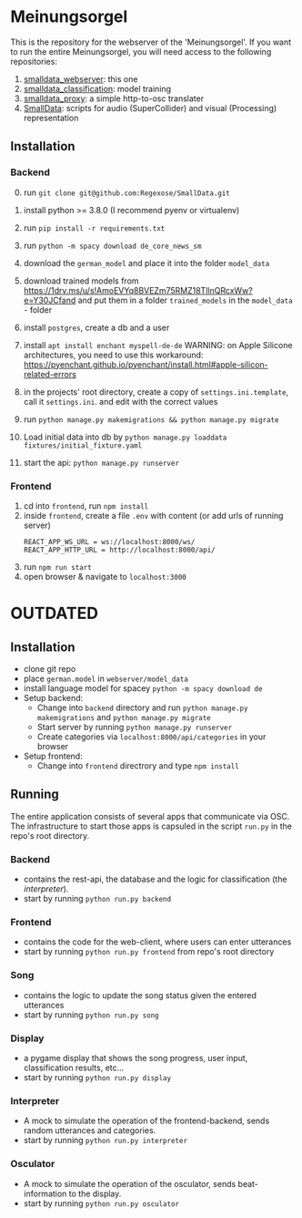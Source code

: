 # Meinungsorgel
This is the repository for the webserver of the 'Meinungsorgel'.
If you want to run the entire Meinungsorgel, you will need access to the following repositories:

1. [smalldata_webserver](https://github.com/Regexose/smalldata_webserver): this one
2. [smalldata_classification](https://github.com/staudamm/smalldata_classification): model training
3. [smalldata_proxy](https://github.com/staudamm/smalldata_proxy): a simple http-to-osc translater
4. [SmallData](https://github.com/Regexose/SmallData): scripts for audio (SuperCollider) and visual (Processing) representation




## Installation

### Backend
0. run `git clone git@github.com:Regexose/SmallData.git`
1. install python >= 3.8.0 (I recommend pyenv or virtualenv)
2. run `pip install -r requirements.txt`
3. run `python -m spacy download de_core_news_sm`
4. download the `german_model` and place it into the folder `model_data`
5. download trained models from https://1drv.ms/u/s!AmoEVYq8BVEZm75RMZ18TllnQRcxWw?e=Y30JCfand and put them in a 
folder `trained_models` in the `model_data` - folder
6. install `postgres`, create a db and a user 
7. install `apt install enchant myspell-de-de` 
WARNING: on Apple Silicone architectures, you need to use this workaround: https://pyenchant.github.io/pyenchant/install.html#apple-silicon-related-errors 
8. in the projects' root directory, create a copy of `settings.ini.template`, call it `settings.ini`. and edit with the correct values

9. run `python manage.py makemigrations && python manage.py migrate`
10. Load initial data into db by `python manage.py loaddata fixtures/initial_fixture.yaml `
11. start the api: `python manage.py runserver`


### Frontend
1. cd into `frontend`, run `npm install`
2. inside `frontend`, create a file `.env` with content (or add urls of running server)
   ```
   REACT_APP_WS_URL = ws://localhost:8000/ws/
   REACT_APP_HTTP_URL = http://localhost:8000/api/
   ```
3. run `npm run start`
4. open browser & navigate to `localhost:3000`




# OUTDATED
## Installation
* clone git repo
* place `german.model` in `webserver/model_data`
* install language model for spacey `python -m spacy download de`
* Setup backend:
   * Change into `backend` directory and run `python manage.py makemigrations` and `python manage.py migrate`
   * Start server by running `python manage.py runserver`
   * Create categories via `localhost:8000/api/categories` in your browser
* Setup frontend:
   *  Change into `frontend` directrory and type `npm install`



## Running

The entire application consists of several apps that communicate via OSC. The infrastructure to start those apps is capsuled in the script `run.py` in the repo's root directory.
### Backend
* contains the rest-api, the database and the logic for classification (the *interpreter*).
* start by running `python run.py backend`
### Frontend
* contains the code for the web-client, where users can enter utterances
* start by running `python run.py frontend` from repo's root directory
### Song
* contains the logic to update the song status given the entered utterances
* start by running `python run.py song`
### Display
* a pygame display that shows the song progress, user input, classification results, etc...
* start by running `python run.py display`
### Interpreter
* A mock to simulate the operation of the frontend-backend, sends random utterances and categories.
* start by running `python run.py interpreter`
### Osculator
* A mock to simulate the operation of the osculator, sends beat-information to the display.
* start by running `python run.py osculator`


